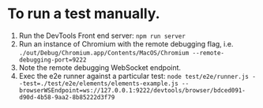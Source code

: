 # To run a test manually.

1. Run the DevTools Front end server: `npm run server`
2. Run an instance of Chromium with the remote debugging flag, i.e. `./out/Debug/Chromium.app/Contents/MacOS/Chromium --remote-debugging-port=9222`
3. Note the remote debugging WebSocket endpoint.
4. Exec the e2e runner against a particular test: `node test/e2e/runner.js --test=./test/e2e/elements/elements-example.js --browserWSEndpoint=ws://127.0.0.1:9222/devtools/browser/bdced091-d90d-4b58-9aa2-8b85222d3f79`

